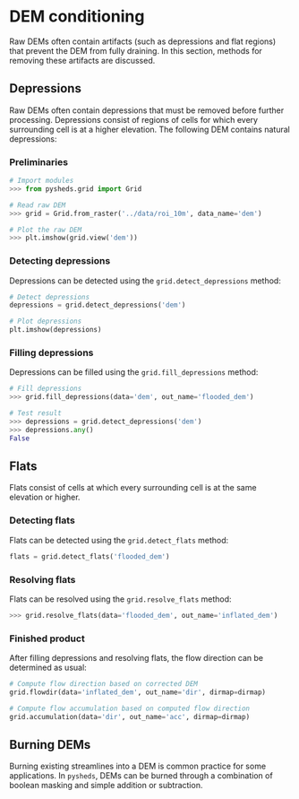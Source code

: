 # DEM conditioning

Raw DEMs often contain artifacts (such as depressions and flat regions) that prevent the DEM from fully draining. In this section, methods for removing these artifacts are discussed.

## Depressions

Raw DEMs often contain depressions that must be removed before further processing. Depressions consist of regions of cells for which every surrounding cell is at a higher elevation. The following DEM contains natural depressions:

### Preliminaries

```python
# Import modules
>>> from pysheds.grid import Grid

# Read raw DEM
>>> grid = Grid.from_raster('../data/roi_10m', data_name='dem')

# Plot the raw DEM
>>> plt.imshow(grid.view('dem'))
```

### Detecting depressions
Depressions can be detected using the `grid.detect_depressions` method:

```python
# Detect depressions
depressions = grid.detect_depressions('dem')

# Plot depressions
plt.imshow(depressions)
```

### Filling depressions

Depressions can be filled using the `grid.fill_depressions` method:

```python
# Fill depressions
>>> grid.fill_depressions(data='dem', out_name='flooded_dem')

# Test result
>>> depressions = grid.detect_depressions('dem')
>>> depressions.any()
False
```

## Flats

Flats consist of cells at which every surrounding cell is at the same elevation or higher. 

### Detecting flats

Flats can be detected using the `grid.detect_flats` method:

```python
flats = grid.detect_flats('flooded_dem')
```

### Resolving flats

Flats can be resolved using the `grid.resolve_flats` method:

```python
>>> grid.resolve_flats(data='flooded_dem', out_name='inflated_dem')
```

### Finished product

After filling depressions and resolving flats, the flow direction can be determined as usual:

```python
# Compute flow direction based on corrected DEM
grid.flowdir(data='inflated_dem', out_name='dir', dirmap=dirmap)

# Compute flow accumulation based on computed flow direction
grid.accumulation(data='dir', out_name='acc', dirmap=dirmap)
```

## Burning DEMs

Burning existing streamlines into a DEM is common practice for some applications. In `pysheds`, DEMs can be burned through a combination of boolean masking and simple addition or subtraction.
